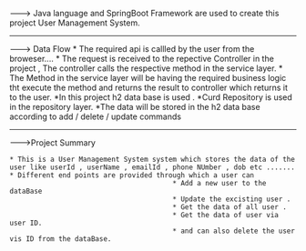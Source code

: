 ---> Java language and SpringBoot Framework are used to create this project User Management System.
_______________________________________________________________________________________________________________________________________________________________________

---> Data Flow 
     * The required api is callled by the user from the broweser....
     * The request is received to the repective Controller in the project , The controller calls the respective method in the service layer.
     * The Method in the service layer will be having the required business logic tht execute the method and returns the result to controller which returns it to the                                                                                                                                                                     user.
     *In this project h2 data base is used .
     *Curd Repository is used in the repository layer.
     *The data will be stored in the h2 data base according to add / delete / update commands

_______________________________________________________________________________________________________________________________________________________________________
     
--->Project Summary

    * This is a User Management System system which stores the data of the user like userId , userName , emailId , phone NUmber , dob etc .......
    * Different end points are provided through which a user can
                                            * Add a new user to the dataBase
                                            * Update the excisting user .
                                            * Get the data of all user .
                                            * Get the data of user via user ID.
                                            * and can also delete the user vis ID from the dataBase.
     
